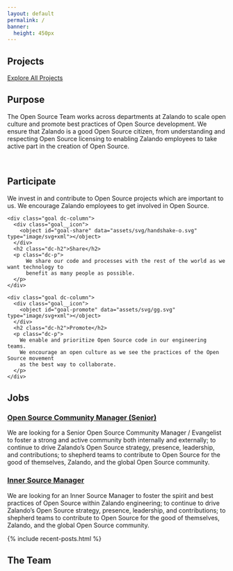 ```yaml
---
layout: default
permalink: /
banner:
  height: 450px
---
```

<section class="dc-container dc--text-center page-section page-section--padding page-section--background-white" id="os-projects">
  <h1 class="dc-h1 page-section__header">Projects</h1>

  <div id="catwatch-statistics" class="statistics"></div>

  <div class="projects__wrapper">
    <div class="spinner-overlay" id="spinner">
      <div class="dc-spinner"></div>
    </div>
    <div id="catwatch-projects" class="projects"></div>
  </div>

  <a class="dc-btn dc-btn--primary" href="projects/index.html">Explore All Projects</a>
</section>

<section class="dc-container dc--text-center page-section page-section--padding page-section--background-gradient strategy" id="os-goals">
  <h1 class="dc-h1 page-section__header">
    Purpose
  </h1>

  <p class="dc-p strategy__subtitle">
    The Open Source Team works across departments at Zalando to scale open culture and
    promote best practices of Open Source development. We ensure that Zalando is
    a good Open Source citizen, from understanding and respecting Open Source licensing to enabling
    Zalando employees to take active part in the creation of Open Source.
  </p>

  <br>

  <div class="dc-row">
    <div class="goal dc-column">
      <div class="goal__icon">
        <object id="goal-participate" data="assets/svg/slideshare.svg" type="image/svg+xml"></object>
      </div>
      <h2 class="dc-h2">Participate</h2>
      <p class="dc-p">
          We invest in and contribute to Open Source projects which are important to us.
          We encourage Zalando employees to get involved in Open Source.
      </p>
    </div>

    <div class="goal dc-column">
      <div class="goal__icon">
        <object id="goal-share" data="assets/svg/handshake-o.svg" type="image/svg+xml"></object>
      </div>
      <h2 class="dc-h2">Share</h2>
      <p class="dc-p">
          We share our code and processes with the rest of the world as we want technology to
          benefit as many people as possible.
      </p>
    </div>

    <div class="goal dc-column">
      <div class="goal__icon">
        <object id="goal-promote" data="assets/svg/gg.svg" type="image/svg+xml"></object>
      </div>
      <h2 class="dc-h2">Promote</h2>
      <p class="dc-p">
        We enable and prioritize Open Source code in our engineering teams.
        We encourage an open culture as we see the practices of the Open Source movement
        as the best way to collaborate.
      </p>
    </div>
  </div>
</section>

<section class="dc-container page-section--padding page-section page-section--background-white jobs" id="os-jobs">
  <h1 class="dc-h1 page-section__header page-section__header--center">Jobs</h1>
  <div class="dc-row job">
    <h3 class="dc-h2">
      <a href="https://jobs.zalando.com/jobs/965101-open-source-community-manager-senior/" target="_blank">
        Open Source Community Manager (Senior)
      </a>
    </h3>
    <p class="dc-p">We are looking for a Senior Open Source Community Manager / Evangelist to foster a strong and active community both internally and externally; to continue to drive Zalando’s Open Source strategy, presence, leadership, and contributions; to shepherd teams to contribute to Open Source for the good of themselves, Zalando, and the global Open Source community.</p>
  </div>
  <div class="dc-divider"></div>
  <div class="dc-row job">
    <h3 class="dc-h2">
      <a href="https://jobs.zalando.com/jobs/1108784-inner-source-manager/" target="_blank">
        Inner Source Manager
      </a>
    </h3>
    <p class="dc-p">We are looking for an Inner Source Manager to foster the spirit and best practices of Open Source within Zalando engineering; to continue to drive Zalando’s Open Source strategy, presence, leadership, and contributions; to shepherd teams to contribute to Open Source for the good of themselves, Zalando, and the global Open Source community.</p>
  </div>
</section>

{% include recent-posts.html %}

<section class="dc-container dc--text-center page-section page-section--padding page-section--background-white team" id="os-team">
  <h1 class="dc-h1 page-section__header">The Team</h1>
  <div id="os-team-data" class="users"></div>
</section>

<script src="/components/user.js" type="text/javascript"></script>

<script type="text/javascript">
  async function init() {
    store.setLimit(6);
    await displayStatistics();
    await displayProjects();
    displayTeam();
  }
  init();
</script>
